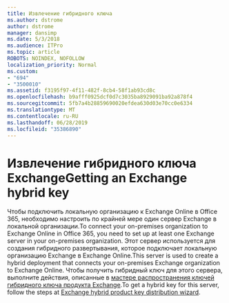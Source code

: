 ```yaml
---
title: Извлечение гибридного ключа
ms.author: dstrome
author: dstrome
manager: dansimp
ms.date: 5/3/2018
ms.audience: ITPro
ms.topic: article
ROBOTS: NOINDEX, NOFOLLOW
localization_priority: Normal
ms.custom:
- "694"
- "3500010"
ms.assetid: f3195f97-4f11-482f-8cb4-58f1ab93cd8c
ms.openlocfilehash: b9afff0925dcf0d7c3035ba8929091ba92a878f4
ms.sourcegitcommit: 5fb7a4b28859690020efdea630d03e70cc0e6334
ms.translationtype: MT
ms.contentlocale: ru-RU
ms.lasthandoff: 06/28/2019
ms.locfileid: "35386890"
---
```

# <a name="getting-an-exchange-hybrid-key"></a><span data-ttu-id="f8166-102">Извлечение гибридного ключа Exchange</span><span class="sxs-lookup"><span data-stu-id="f8166-102">Getting an Exchange hybrid key</span></span>

<span data-ttu-id="f8166-103">Чтобы подключить локальную организацию к Exchange Online в Office 365, необходимо настроить по крайней мере один сервер Exchange в локальной организации.</span><span class="sxs-lookup"><span data-stu-id="f8166-103">To connect your on-premises organization to Exchange Online in Office 365, you need to set up at least one Exchange server in your on-premises organization.</span></span> <span data-ttu-id="f8166-104">Этот сервер используется для создания гибридного развертывания, которое подключает локальную организацию Exchange в Exchange Online.</span><span class="sxs-lookup"><span data-stu-id="f8166-104">This server is used to create a hybrid deployment that connects your on-premises Exchange organization to Exchange Online.</span></span> <span data-ttu-id="f8166-105">Чтобы получить гибридный ключ для этого сервера, выполните действия, описанные в [мастере распространения ключей гибридного ключа продукта Exchange](https://aka.ms/hybridkey).</span><span class="sxs-lookup"><span data-stu-id="f8166-105">To get a hybrid key for this server, follow the steps at [Exchange hybrid product key distribution wizard](https://aka.ms/hybridkey).</span></span>
  